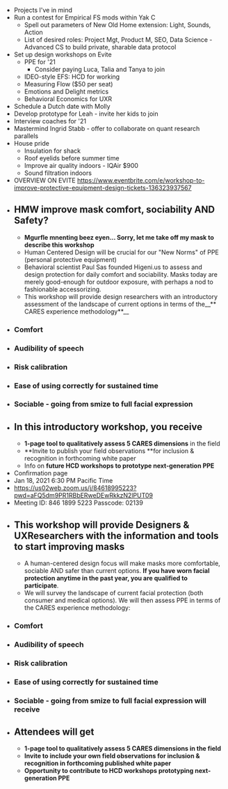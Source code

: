 - Projects I've in mind
- Run a contest for Empirical FS mods within Yak C
    - Spell out parameters of New Old Home extension: Light, Sounds, Action
    - List of desired roles: Project Mgt, Product M, SEO, Data Science - Advanced CS to build private, sharable data protocol
- Set up design workshops on Evite
    - PPE for '21
        - Consider paying Luca, Talia and Tanya to join
    - IDEO-style EFS: HCD for working 
    - Measuring Flow ($50 per seat)
    - Emotions and Delight metrics
    - Behavioral Economics for UXR
- Schedule a Dutch date with Molly 
- Develop prototype for Leah - invite her kids to join
- Interview coaches for '21
- Mastermind Ingrid Stabb - offer to collaborate on quant research parallels
- House pride
    - Insulation for shack 
    - Roof eyelids before summer time
    - Improve air quality indoors - IQAir $900
    - Sound filtration indoors
- OVERVIEW ON EVITE https://www.eventbrite.com/e/workshop-to-improve-protective-equipment-design-tickets-136323937567
- ## HMW improve mask comfort, sociability AND Safety?
    - __Mgurfle mnenting beez eyen... Sorry, let me take off my mask to describe this  workshop__
    - Human Centered Design will be crucial for our "New Norms" of PPE (personal protective equipment)
    - Behavioral scientist Paul Sas founded Higeni.us to assess and design protection for daily comfort and sociability. Masks today are merely good-enough for outdoor exposure, with perhaps a nod to fashionable accessorizing.
    - This workshop will provide design researchers with an introductory assessment of the landscape of current options in terms of the__** CARES experience methodology**__
- ###   __Comfort__
- ###   __Audibility__ of speech
- ###   __Risk__ calibration
- ###   __Ease__ of using correctly for sustained time
- ###   __Sociable__ - going from smize to full facial expression
- ## In this introductory workshop, you receive
    - **1-page tool to qualitatively assess 5 CARES dimensions** in the field
    - **Invite to publish your field observations **for inclusion & recognition in forthcoming white paper
    - Info on **future HCD workshops to prototype next-generation PPE**
- Confirmation page
- Jan 18, 2021 6:30 PM Pacific Time
- https://us02web.zoom.us/j/84618995223?pwd=aFQ5dm9PR1RBbERweDEwRkkzN2lPUT09
- Meeting ID: 846 1899 5223  Passcode: 02139
- ## This workshop will provide Designers & UXResearchers with the information and tools to start improving masks
    - A human-centered design focus will make masks more comfortable, sociable AND safer than current options. __If you have  worn facial protection anytime in the past year, you are qualified to participate__.
    - We will survey the landscape of current facial protection (both consumer and medical options).  We will then assess  PPE in terms of the CARES experience methodology:
- ### Comfort
- ### Audibility of speech
- ### Risk calibration
- ### Ease of using correctly for sustained time
- ### Sociable - going from smize to full facial expression will receive
- ## Attendees will get
    - **1-page tool to qualitatively assess 5 CARES dimensions in the field**
    - **Invite to include your own field observations for inclusion & recognition in forthcoming published white paper**
    - **Opportunity to contribute to HCD workshops prototyping next-generation PPE**
